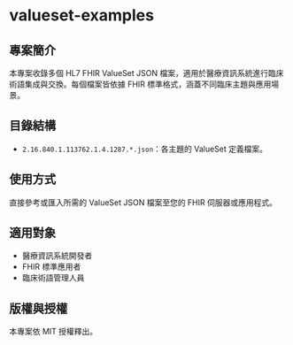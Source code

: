 # valueset-examples

## 專案簡介
本專案收錄多個 HL7 FHIR ValueSet JSON 檔案，適用於醫療資訊系統進行臨床術語集成與交換。每個檔案皆依據 FHIR 標準格式，涵蓋不同臨床主題與應用場景。

## 目錄結構
- `2.16.840.1.113762.1.4.1287.*.json`：各主題的 ValueSet 定義檔案。

## 使用方式
直接參考或匯入所需的 ValueSet JSON 檔案至您的 FHIR 伺服器或應用程式。

## 適用對象
- 醫療資訊系統開發者
- FHIR 標準應用者
- 臨床術語管理人員

## 版權與授權
本專案依 MIT 授權釋出。
